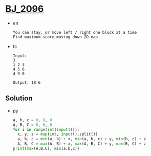 # [BJ_2096](https://acmicpc.net/problem/2096)

* en

  ```en
  You can stay, or move left / right one block at a time
  Find maximum score moving down 2D map
  ```

* tc

  ```tc
  Input:
  3
  1 2 3
  4 5 6
  4 9 0

  Output: 18 6
  ```

## Solution

* py

  ```py
  a, b, c = 0, 0, 0
  A, B, C = 0, 0, 0
  for i in range(int(input())):
    x, y, z = map(int, input().split())
    a, b, c = min(a, b) + x, min(a, b, c) + y, min(b, c) + z
    A, B, C = max(A, B) + x, max(A, B, C) + y, max(B, C) + z
  print(max(A,B,C), min(a,b,c))
  ```
